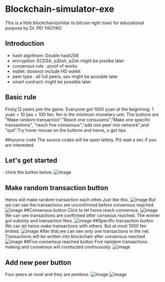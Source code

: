 # Blockchain-simulator-exe
This is a little blockchain(similar to bitcoin right now) for educational purpose by Dr. PEI YAOYAO
## Introduction
* hash algrithom: Double hash256
* encryption: ECDSA, p2ksh, p2sh might be pissibe later
* consensus rule : proof of works
* wallet: dosenot include HD wallet 
* peer type : all full peers, spv might be possible later
* smart contract: might be possible later

## Basic rule
Firsty,12 peers join the game. Everyone got 1000 yuan at the beginning. 1 yuan = 10 jiao = 100 fen. fen is the minimum monetary unit. The buttons are "Make random transaction","Reach one consusens","Make one specific transastions", "reach five consensus","add one peer into network",and "quit".Try hover mouse on the buttons and heros, u got tips.

##source code
The source codes will be open lattely. Plz wait a sec if you are interested.

## Let's get started
chick  the button below.
![image](https://github.com/YaoyaoBae/Blockchain-simulator-exe/blob/master/pics/start.png)
## Make random transaction button
Heros will make random transaction each other.Just like this.
![image](https://github.com/YaoyaoBae/Blockchain-simulator-exe/blob/master/pics/ramdon.png)
But we can see the transactions are unconfirmed before consensus reached.
![image](https://github.com/YaoyaoBae/Blockchain-simulator-exe/blob/master/pics/unconfirmed.png)
##Consensus button
Click to let heros reach consensus.
![image](https://github.com/YaoyaoBae/Blockchain-simulator-exe/blob/master/pics/mining.png)
We can see transactions are confirmed after consesus reached. The winner got subsidy and transaction fees.
![image](https://github.com/YaoyaoBae/Blockchain-simulator-exe/blob/master/pics/reached.png)
##Specific transaction button
We can let heros make transactions with others. But at most 1000 fen limited.
![image](https://github.com/YaoyaoBae/Blockchain-simulator-exe/blob/master/pics/one.png)
After that,we can see only one transactions in the net. Transactions will be written into blockchain after consensus reached
![image](https://github.com/YaoyaoBae/Blockchain-simulator-exe/blob/master/pics/onedone.png)
##Five consensus reached button
Five ramdom transactions making and consensus will conducted continuously.
![image](https://github.com/YaoyaoBae/Blockchain-simulator-exe/blob/master/pics/five.png)
## Add new peer button
Four peers at most and they are peniless.
![image](https://github.com/YaoyaoBae/Blockchain-simulator-exe/blob/master/pics/add.png)
![image](https://github.com/YaoyaoBae/Blockchain-simulator-exe/blob/master/pics/last.png)


